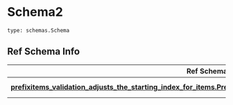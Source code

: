 # Schema2
```
type: schemas.Schema
```

## Ref Schema Info
Ref Schema | Input Type | Output Type
---------- | ---------- | -----------
[**prefixitems_validation_adjusts_the_starting_index_for_items.PrefixitemsValidationAdjustsTheStartingIndexForItems**](../../../../../../../components/schema/prefixitems_validation_adjusts_the_starting_index_for_items.md) | [prefixitems_validation_adjusts_the_starting_index_for_items.PrefixitemsValidationAdjustsTheStartingIndexForItemsTupleInput](../../../../../../../components/schema/prefixitems_validation_adjusts_the_starting_index_for_items.md#prefixitemsvalidationadjuststhestartingindexforitemstupleinput), [prefixitems_validation_adjusts_the_starting_index_for_items.PrefixitemsValidationAdjustsTheStartingIndexForItemsTuple](../../../../../../../components/schema/prefixitems_validation_adjusts_the_starting_index_for_items.md#prefixitemsvalidationadjuststhestartingindexforitemstuple) | [prefixitems_validation_adjusts_the_starting_index_for_items.PrefixitemsValidationAdjustsTheStartingIndexForItemsTuple](../../../../../../../components/schema/prefixitems_validation_adjusts_the_starting_index_for_items.md#prefixitemsvalidationadjuststhestartingindexforitemstuple)

